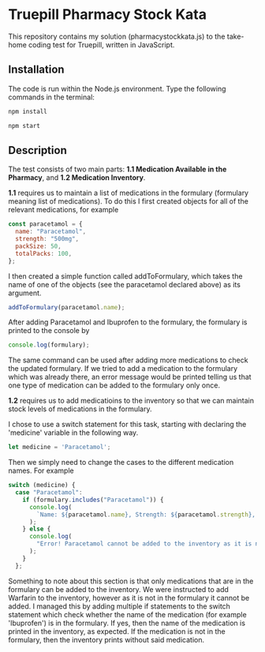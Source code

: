 # Truepill Pharmacy Stock Kata

This repository contains my solution (pharmacystockkata.js) to the take-home coding test for Truepill, written in JavaScript. 

## Installation

The code is run within the Node.js environment. Type the following commands in the terminal:
```bash
npm install
```
```bash
npm start
````

## Description

The test consists of two main parts: **1.1 Medication Available in the Pharmacy**, and **1.2 Medication Inventory**. 

**1.1** requires us to maintain a list of medications in the formulary (formulary meaning list of medications). To do this I first created objects for all of the relevant medications, for example 
```javascript
const paracetamol = {
  name: "Paracetamol",
  strength: "500mg",
  packSize: 50,
  totalPacks: 100,
};
```
I then created a simple function called addToFormulary, which takes the name of one of the objects (see the paracetamol declared above) as its argument.
```javascript
addToFormulary(paracetamol.name);
```
After adding Paracetamol and Ibuprofen to the formulary, the formulary is printed to the console by
```javascript
console.log(formulary);
```
The same command can be used after adding more medications to check the updated formulary.
If we tried to add a medication to the formulary which was already there, an error message would be printed telling us that one type of medication can be added to the formulary only once.

**1.2** requires us to add medicatioins to the inventory so that we can maintain stock levels of medications in the formulary.

I chose to use a switch statement for this task, starting with declaring the 'medicine' variable in the following way.
```javascript
let medicine = 'Paracetamol';
```
Then we simply need to change the cases to the different medication names. For example
```javascript
switch (medicine) {
  case "Paracetamol":
    if (formulary.includes("Paracetamol")) {
      console.log(
        `Name: ${paracetamol.name}, Strength: ${paracetamol.strength}, Pack Size: ${paracetamol.packSize}, Total Packs: ${paracetamol.totalPacks}`
      );
    } else {
      console.log(
        "Error! Paracetamol cannot be added to the inventory as it is not in the formulary."
      );
    }
  };
```

Something to note about this section is that only medications that are in the formulary can be added to the inventory. We were instructed to add Warfarin to the inventory, however as it is not in the formulary it cannot be added. I managed this by adding multiple if statements to the switch statement which check whether the name of the medication (for example 'Ibuprofen') is in the formulary. If yes, then the name of the medication is printed in the inventory, as expected. If the medication is not in the formulary, then the inventory prints without said medication.
